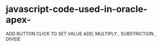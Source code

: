 # javascript-code-used-in-oracle-apex-
ADD BUTTON CLICK TO SET VALUE ADD, MULTIPLY , SUBSTRICTION , DIVIDE
